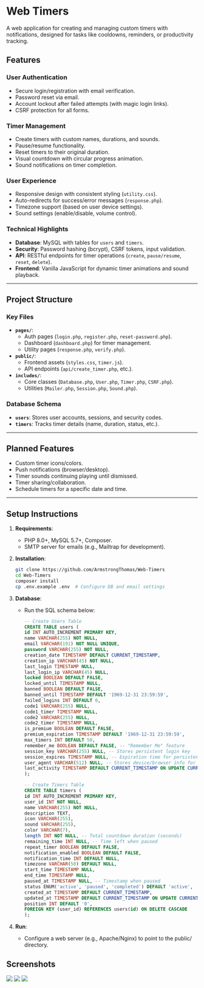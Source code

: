 # Web Timers

A web application for creating and managing custom timers with notifications, designed for tasks like cooldowns, reminders, or productivity tracking.

## Features

### **User Authentication**

- Secure login/registration with email verification.
- Password reset via email.
- Account lockout after failed attempts (with magic login links).
- CSRF protection for all forms.

### **Timer Management**

- Create timers with custom names, durations, and sounds.
- Pause/resume functionality.
- Reset timers to their original duration.
- Visual countdown with circular progress animation.
- Sound notifications on timer completion.

### **User Experience**

- Responsive design with consistent styling (`utility.css`).
- Auto-redirects for success/error messages (`response.php`).
- Timezone support (based on user device settings).
- Sound settings (enable/disable, volume control).

### **Technical Highlights**

- **Database**: MySQL with tables for `users` and `timers`.
- **Security**: Password hashing (bcrypt), CSRF tokens, input validation.
- **API**: RESTful endpoints for timer operations (`create`, `pause/resume`, `reset`, `delete`).
- **Frontend**: Vanilla JavaScript for dynamic timer animations and sound playback.

---

## Project Structure

### Key Files

- **`pages/`**:
  - Auth pages (`login.php`, `register.php`, `reset-password.php`).
  - Dashboard (`dashboard.php`) for timer management.
  - Utility pages (`response.php`, `verify.php`).
- **`public/`**:
  - Frontend assets (`styles.css`, `timer.js`).
  - API endpoints (`api/create_timer.php`, etc.).
- **`includes/`**:
  - Core classes (`Database.php`, `User.php`, `Timer.php`, `CSRF.php`).
  - Utilities (`Mailer.php`, `Session.php`, `Sound.php`).

### Database Schema

- **`users`**: Stores user accounts, sessions, and security codes.
- **`timers`**: Tracks timer details (name, duration, status, etc.).

---

## Planned Features

- Custom timer icons/colors.
- Push notifications (browser/desktop).
- Timer sounds continuing playing until dismissed.
- Timer sharing/collaboration.
- Schedule timers for a specific date and time.
---

## Setup Instructions

1.  **Requirements**:

    - PHP 8.0+, MySQL 5.7+, Composer.
    - SMTP server for emails (e.g., Mailtrap for development).

2.  **Installation**:

    ```bash
    git clone https://github.com/ArmstrongThomas/Web-Timers
    cd Web-Timers
    composer install
    cp .env.example .env  # Configure DB and email settings

    ```

3.  **Database**:

    - Run the SQL schema below:

      ```SQL
      -- Create Users Table
      CREATE TABLE users (
      id INT AUTO_INCREMENT PRIMARY KEY,
      name VARCHAR(255) NOT NULL,
      email VARCHAR(191) NOT NULL UNIQUE,
      password VARCHAR(255) NOT NULL,
      creation_date TIMESTAMP DEFAULT CURRENT_TIMESTAMP,
      creation_ip VARCHAR(45) NOT NULL,
      last_login TIMESTAMP NULL,
      last_login_ip VARCHAR(45) NULL,
      locked BOOLEAN DEFAULT FALSE,
      locked_until TIMESTAMP NULL,
      banned BOOLEAN DEFAULT FALSE,
      banned_until TIMESTAMP DEFAULT '1969-12-31 23:59:59',
      failed_logins INT DEFAULT 0,
      code1 VARCHAR(255) NULL,
      code1_timer TIMESTAMP NULL,
      code2 VARCHAR(255) NULL,
      code2_timer TIMESTAMP NULL,
      is_premium BOOLEAN DEFAULT FALSE,
      premium_expiration TIMESTAMP DEFAULT '1969-12-31 23:59:59',
      max_timers INT DEFAULT 50,
      remember_me BOOLEAN DEFAULT FALSE, -- "Remember Me" feature
      session_key VARCHAR(255) NULL, -- Stores persistent login key
      session_expires TIMESTAMP NULL, -- Expiration time for persistent session
      user_agent VARCHAR(512) NULL, -- Stores device/browser info for session tracking
      last_activity TIMESTAMP DEFAULT CURRENT_TIMESTAMP ON UPDATE CURRENT_TIMESTAMP -- Tracks last interaction
      );

      -- Create Timers Table
      CREATE TABLE timers (
      id INT AUTO_INCREMENT PRIMARY KEY,
      user_id INT NOT NULL,
      name VARCHAR(255) NOT NULL,
      description TEXT,
      icon VARCHAR(255),
      sound VARCHAR(255),
      color VARCHAR(7),
      length INT NOT NULL, -- Total countdown duration (seconds)
      remaining_time INT NULL, -- Time left when paused
      repeat_timer BOOLEAN DEFAULT FALSE,
      notification_enabled BOOLEAN DEFAULT FALSE,
      notification_time INT DEFAULT NULL,
      timezone VARCHAR(50) DEFAULT NULL,
      start_time TIMESTAMP NULL,
      end_time TIMESTAMP NULL,
      paused_at TIMESTAMP NULL, -- Timestamp when paused
      status ENUM('active', 'paused', 'completed') DEFAULT 'active',
      created_at TIMESTAMP DEFAULT CURRENT_TIMESTAMP,
      updated_at TIMESTAMP DEFAULT CURRENT_TIMESTAMP ON UPDATE CURRENT_TIMESTAMP,
      position INT DEFAULT '0',
      FOREIGN KEY (user_id) REFERENCES users(id) ON DELETE CASCADE
      );
      ```

4.  **Run**:

    - Configure a web server (e.g., Apache/Nginx) to point to the public/ directory.

## Screenshots

<img src="https://7db.pw/19cdca5">
<img src="https://7db.pw/d987db">
<img src="https://7db.pw/45783bb">
